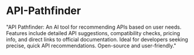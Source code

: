 # API-Pathfinder
"API Pathfinder: An AI tool for recommending APIs based on user needs. Features include detailed API suggestions, compatibility checks, pricing info, and direct links to official documentation. Ideal for developers seeking precise, quick API recommendations. Open-source and user-friendly."
